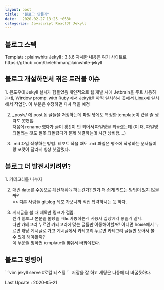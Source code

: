 ```yaml
---
layout: post
title:  "블로그 만들기"
date:   2020-02-27 13:25 +0530
categories: Javascript ReactJS Jekyll
---
```


<h2> 블로그 스펙 </h2>
Template : plainwhite  
Jekyll : 3.8.6  
자세한 내용은 여기 사이트로 <a> https://github.com/thelehhman/plainwhite-jekyll </a>


<h2> 블로그 개설하면서 겪은 트러블 이슈 </h2>
1. 윈도우에 Jekyll 설치가 힘들었음  
개인적으로 웹 개발 시에 Jetbrain을 주로 사용하는데, Window prompt with Ruby 에서 Jekyll을 아직 설치하지 못해서 Linux에 설치해서 작업함.  
 이 부분은 수정하면 다시 적을 예정  
 
2. _posts/ 에 post 된 글들을 저장하는데 파일 명에도 특정한 template이 있을 줄 생각도 못했음.  
처음에 rename 했다가 글이 갱신이 안 되어서 파일명을 되돌렸는데 (이 때, 파일명 되돌리는 것도 잘못 되돌렸다가 문제 해결하는데 시간 낭비함....)

3. .md 파일 작성하는 방법.  레포트 적을 때도 .md 파일은 평소에 작성하는 문서들이랑 포맷이 달라서 항상 헷갈렸다.  


<h2> 블로그 더 발전시키려면? </h2>
1.  카테고리를 나누자

2.  ~~매번 date를 수동으로 계산해줘야 하는건가?   뭔가 더 쉽게 만드는 방법이 있지 않을까?~~  
=> 다른 사람들 gitblog 레포 가보니까 직접 입력하시는 듯 하다.

3.  게시글을 볼 때 제목만 링크가 걸림.  
뭔가 블로그 본문을 눌렀을 때도 이동하는게 사용자 입장에서 좋을거 같다.  
다만 카테고리 누르면 카테고리에 맞는 글들만 이동해야할까? 아니면 home에서 누르면 해당 게시글로 가고 게시글에서 카테고리 누르면 카테고리 글들만 모아서 볼 수 있게 해야할까?  
이 부분을 정하면 template을 맞춰서 바꿔야겠다.  


<h2>블로그 명령어 </h2> 
```vim
jekyll serve  #로컬 테스팅
``` 
저장을 잘 하고 세팅은 나중에 더 바꿀듯하다.

Last Update : 2020-05-21
